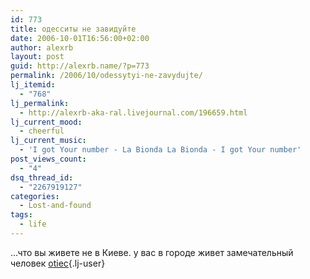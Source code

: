 ```yaml
---
id: 773
title: одесситы не завидуйте
date: 2006-10-01T16:56:00+02:00
author: alexrb
layout: post
guid: http://alexrb.name/?p=773
permalink: /2006/10/odessytyi-ne-zavydujte/
lj_itemid:
  - "768"
lj_permalink:
  - http://alexrb-aka-ral.livejournal.com/196659.html
lj_current_mood:
  - cheerful
lj_current_music:
  - 'I got Your number - La Bionda La Bionda - I got Your number'
post_views_count:
  - "4"
dsq_thread_id:
  - "2267919127"
categories:
  - Lost-and-found
tags:
  - life
---
```

&#8230;что вы живете не в Киеве. у вас в городе живет замечательный человек [otiec](http://otiec.livejournal.com/){.lj-user}